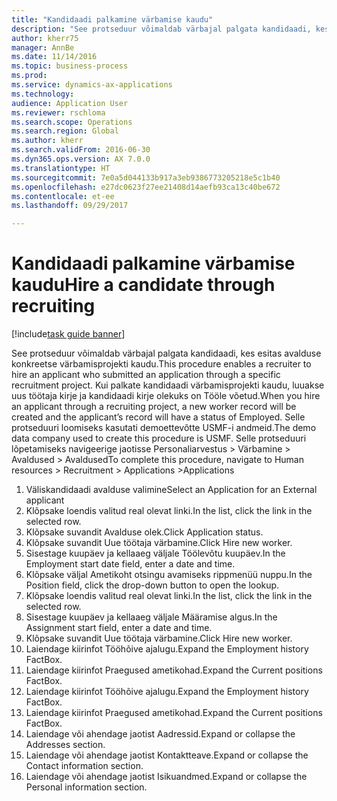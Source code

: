 ```yaml
--- 
title: "Kandidaadi palkamine värbamise kaudu"
description: "See protseduur võimaldab värbajal palgata kandidaadi, kes esitas avalduse konkreetse värbamisprojekti kaudu."
author: kherr75
manager: AnnBe
ms.date: 11/14/2016
ms.topic: business-process
ms.prod: 
ms.service: dynamics-ax-applications
ms.technology: 
audience: Application User
ms.reviewer: rschloma
ms.search.scope: Operations
ms.search.region: Global
ms.author: kherr
ms.search.validFrom: 2016-06-30
ms.dyn365.ops.version: AX 7.0.0
ms.translationtype: HT
ms.sourcegitcommit: 7e0a5d044133b917a3eb9386773205218e5c1b40
ms.openlocfilehash: e27dc0623f27ee21408d14aefb93ca13c40be672
ms.contentlocale: et-ee
ms.lasthandoff: 09/29/2017

---
```

# <a name="hire-a-candidate-through-recruiting"></a><span data-ttu-id="2a8fb-103">Kandidaadi palkamine värbamise kaudu</span><span class="sxs-lookup"><span data-stu-id="2a8fb-103">Hire a candidate through recruiting</span></span>

[!include[task guide banner](../../includes/task-guide-banner.md)]

<span data-ttu-id="2a8fb-104">See protseduur võimaldab värbajal palgata kandidaadi, kes esitas avalduse konkreetse värbamisprojekti kaudu.</span><span class="sxs-lookup"><span data-stu-id="2a8fb-104">This procedure enables a recruiter to hire an applicant who submitted an application through a specific recruitment project.</span></span> <span data-ttu-id="2a8fb-105">Kui palkate kandidaadi värbamisprojekti kaudu, luuakse uus töötaja kirje ja kandidaadi kirje olekuks on Tööle võetud.</span><span class="sxs-lookup"><span data-stu-id="2a8fb-105">When you hire an applicant through a recruiting project, a new worker record will be created and the applicant’s record will have a status of Employed.</span></span> <span data-ttu-id="2a8fb-106">Selle protseduuri loomiseks kasutati demoettevõtte USMF-i andmeid.</span><span class="sxs-lookup"><span data-stu-id="2a8fb-106">The demo data company used to create this procedure is USMF.</span></span> <span data-ttu-id="2a8fb-107">Selle protseduuri lõpetamiseks navigeerige jaotisse Personaliarvestus > Värbamine > Avaldused > Avaldused</span><span class="sxs-lookup"><span data-stu-id="2a8fb-107">To complete this procedure, navigate to Human resources > Recruitment > Applications >Applications</span></span> 

1. <span data-ttu-id="2a8fb-108">Väliskandidaadi avalduse valimine</span><span class="sxs-lookup"><span data-stu-id="2a8fb-108">Select an Application for an External applicant</span></span>
2. <span data-ttu-id="2a8fb-109">Klõpsake loendis valitud real olevat linki.</span><span class="sxs-lookup"><span data-stu-id="2a8fb-109">In the list, click the link in the selected row.</span></span>
3. <span data-ttu-id="2a8fb-110">Klõpsake suvandit Avalduse olek.</span><span class="sxs-lookup"><span data-stu-id="2a8fb-110">Click Application status.</span></span>
4. <span data-ttu-id="2a8fb-111">Klõpsake suvandit Uue töötaja värbamine.</span><span class="sxs-lookup"><span data-stu-id="2a8fb-111">Click Hire new worker.</span></span>
5. <span data-ttu-id="2a8fb-112">Sisestage kuupäev ja kellaaeg väljale Töölevõtu kuupäev.</span><span class="sxs-lookup"><span data-stu-id="2a8fb-112">In the Employment start date field, enter a date and time.</span></span>
6. <span data-ttu-id="2a8fb-113">Klõpsake väljal Ametikoht otsingu avamiseks rippmenüü nuppu.</span><span class="sxs-lookup"><span data-stu-id="2a8fb-113">In the Position field, click the drop-down button to open the lookup.</span></span>
7. <span data-ttu-id="2a8fb-114">Klõpsake loendis valitud real olevat linki.</span><span class="sxs-lookup"><span data-stu-id="2a8fb-114">In the list, click the link in the selected row.</span></span>
8. <span data-ttu-id="2a8fb-115">Sisestage kuupäev ja kellaaeg väljale Määramise algus.</span><span class="sxs-lookup"><span data-stu-id="2a8fb-115">In the Assignment start field, enter a date and time.</span></span>
9. <span data-ttu-id="2a8fb-116">Klõpsake suvandit Uue töötaja värbamine.</span><span class="sxs-lookup"><span data-stu-id="2a8fb-116">Click Hire new worker.</span></span>
10. <span data-ttu-id="2a8fb-117">Laiendage kiirinfot Tööhõive ajalugu.</span><span class="sxs-lookup"><span data-stu-id="2a8fb-117">Expand the Employment history FactBox.</span></span>
11. <span data-ttu-id="2a8fb-118">Laiendage kiirinfot Praegused ametikohad.</span><span class="sxs-lookup"><span data-stu-id="2a8fb-118">Expand the Current positions FactBox.</span></span>
12. <span data-ttu-id="2a8fb-119">Laiendage kiirinfot Tööhõive ajalugu.</span><span class="sxs-lookup"><span data-stu-id="2a8fb-119">Expand the Employment history FactBox.</span></span>
13. <span data-ttu-id="2a8fb-120">Laiendage kiirinfot Praegused ametikohad.</span><span class="sxs-lookup"><span data-stu-id="2a8fb-120">Expand the Current positions FactBox.</span></span>
14. <span data-ttu-id="2a8fb-121">Laiendage või ahendage jaotist Aadressid.</span><span class="sxs-lookup"><span data-stu-id="2a8fb-121">Expand or collapse the Addresses section.</span></span>
15. <span data-ttu-id="2a8fb-122">Laiendage või ahendage jaotist Kontaktteave.</span><span class="sxs-lookup"><span data-stu-id="2a8fb-122">Expand or collapse the Contact information section.</span></span>
16. <span data-ttu-id="2a8fb-123">Laiendage või ahendage jaotist Isikuandmed.</span><span class="sxs-lookup"><span data-stu-id="2a8fb-123">Expand or collapse the Personal information section.</span></span>


